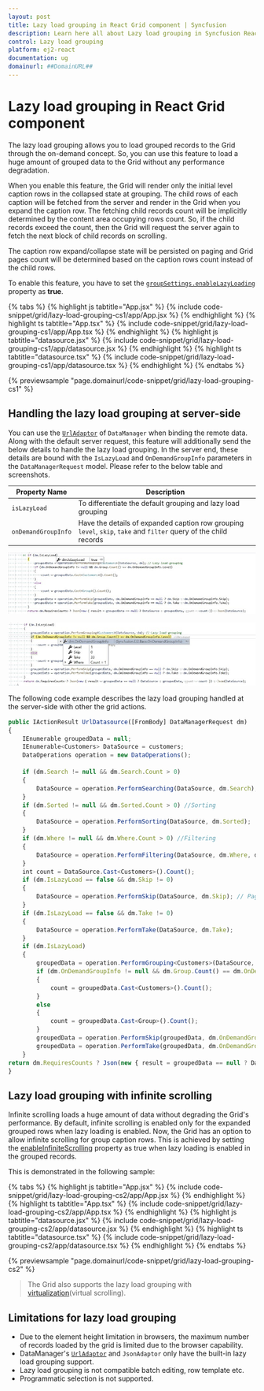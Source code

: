 ```yaml
---
layout: post
title: Lazy load grouping in React Grid component | Syncfusion
description: Learn here all about Lazy load grouping in Syncfusion React Grid component of Syncfusion Essential JS 2 and more.
control: Lazy load grouping 
platform: ej2-react
documentation: ug
domainurl: ##DomainURL##
---
```


# Lazy load grouping in React Grid component

The lazy load grouping allows you to load grouped records to the Grid through the on-demand concept. So, you can use this feature to load a huge amount of grouped data to the Grid without any performance degradation.

When you enable this feature, the Grid will render only the initial level caption rows in the collapsed state at grouping. The child rows of each caption will be fetched from the server and render in the Grid when you expand the caption row. The fetching child records count will be implicitly determined by the content area occupying rows count. So, if the child records exceed the count, then the Grid will request the server again to fetch the next block of child records on scrolling.

The caption row expand/collapse state will be persisted on paging and Grid pages count will be determined based on the caption rows count instead of the child rows.

To enable this feature, you have to set the [`groupSettings.enableLazyLoading`](https://ej2.syncfusion.com/angular/documentation/api/grid/groupSettings/#enableLazyLoading) property as **true**.

{% tabs %}
{% highlight js tabtitle="App.jsx" %}
{% include code-snippet/grid/lazy-load-grouping-cs1/app/App.jsx %}
{% endhighlight %}
{% highlight ts tabtitle="App.tsx" %}
{% include code-snippet/grid/lazy-load-grouping-cs1/app/App.tsx %}
{% endhighlight %}
{% highlight js tabtitle="datasource.jsx" %}
{% include code-snippet/grid/lazy-load-grouping-cs1/app/datasource.jsx %}
{% endhighlight %}
{% highlight ts tabtitle="datasource.tsx" %}
{% include code-snippet/grid/lazy-load-grouping-cs1/app/datasource.tsx %}
{% endhighlight %}
{% endtabs %}

 {% previewsample "page.domainurl/code-snippet/grid/lazy-load-grouping-cs1" %}

## Handling the lazy load grouping at server-side

You can use the [`UrlAdaptor`](../../data/adaptors/#url-adaptor) of `DataManager` when binding the remote data. Along with the default server request, this feature will additionally send the below details to handle the lazy load grouping. In the server end, these details are bound with the `IsLazyLoad` and `OnDemandGroupInfo` parameters in the `DataManagerRequest` model. Please refer to the below table and screenshots.

Property Name |Description
-----|-----
`isLazyLoad` |To differentiate the default grouping and lazy load grouping
`onDemandGroupInfo` |Have the details of expanded caption row grouping `level`, `skip`, `take` and `filter` query of the child records

![IsLazyLoad](../images/islazyload.jpg)

![OnDemandGroupInfo](../images/groupinfo.jpg)

The following code example describes the lazy load grouping handled at the server-side with other the grid actions.

```ts
public IActionResult UrlDatasource([FromBody] DataManagerRequest dm)
{
    IEnumerable groupedData = null;
    IEnumerable<Customers> DataSource = customers;
    DataOperations operation = new DataOperations();

    if (dm.Search != null && dm.Search.Count > 0)
    {
        DataSource = operation.PerformSearching(DataSource, dm.Search);  //Search
    }
    if (dm.Sorted != null && dm.Sorted.Count > 0) //Sorting
    {
        DataSource = operation.PerformSorting(DataSource, dm.Sorted);
    }
    if (dm.Where != null && dm.Where.Count > 0) //Filtering
    {
        DataSource = operation.PerformFiltering(DataSource, dm.Where, dm.Where[0].Operator);
    }
    int count = DataSource.Cast<Customers>().Count();
    if (dm.IsLazyLoad == false && dm.Skip != 0)
    {
        DataSource = operation.PerformSkip(DataSource, dm.Skip); // Paging
    }
    if (dm.IsLazyLoad == false && dm.Take != 0)
    {
        DataSource = operation.PerformTake(DataSource, dm.Take);
    }
    if (dm.IsLazyLoad)
    {
        groupedData = operation.PerformGrouping<Customers>(DataSource, dm); // Lazy load grouping
        if (dm.OnDemandGroupInfo != null && dm.Group.Count() == dm.OnDemandGroupInfo.Level)
        {
            count = groupedData.Cast<Customers>().Count();
        }
        else
        {
            count = groupedData.Cast<Group>().Count();
        }
        groupedData = operation.PerformSkip(groupedData, dm.OnDemandGroupInfo == null ? dm.Skip : dm.OnDemandGroupInfo.Skip);
        groupedData = operation.PerformTake(groupedData, dm.OnDemandGroupInfo == null ? dm.Take : dm.OnDemandGroupInfo.Take);
    }
return dm.RequiresCounts ? Json(new { result = groupedData == null ? DataSource : groupedData, count = count }) : Json(DataSource);
}

```

## Lazy load grouping with infinite scrolling

Infinite scrolling loads a huge amount of data without degrading the Grid's performance. By default, infinite scrolling is enabled only for the expanded grouped rows when lazy loading is enabled. Now, the Grid has an option to allow infinite scrolling for group caption rows. This is achieved by setting the [enableInfiniteScrolling](https://ej2.syncfusion.com/angular/documentation/api/grid/#enableinfinitescrolling) property as true when lazy loading is enabled in the grouped records.

This is demonstrated in the following sample:

{% tabs %}
{% highlight js tabtitle="App.jsx" %}
{% include code-snippet/grid/lazy-load-grouping-cs2/app/App.jsx %}
{% endhighlight %}
{% highlight ts tabtitle="App.tsx" %}
{% include code-snippet/grid/lazy-load-grouping-cs2/app/App.tsx %}
{% endhighlight %}
{% highlight js tabtitle="datasource.jsx" %}
{% include code-snippet/grid/lazy-load-grouping-cs2/app/datasource.jsx %}
{% endhighlight %}
{% highlight ts tabtitle="datasource.tsx" %}
{% include code-snippet/grid/lazy-load-grouping-cs2/app/datasource.tsx %}
{% endhighlight %}
{% endtabs %}

 {% previewsample "page.domainurl/code-snippet/grid/lazy-load-grouping-cs2" %}

> The Grid also supports the lazy load grouping with [virtualization](https://ej2.syncfusion.com/react/documentation/grid/virtual-scroll/)(virtual scrolling).

## Limitations for lazy load grouping

* Due to the element height limitation in browsers, the maximum number of records loaded by the grid is limited due to the browser capability.
* DataManager's [`UrlAdaptor`](../../data/adaptors/#url-adaptor) and `JsonAdaptor` only have the built-in lazy load grouping support.
* Lazy load grouping is not compatible batch editing, row template etc.
* Programmatic selection is not supported.